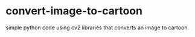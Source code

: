 # convert-image-to-cartoon
simple python code using cv2 libraries that converts an image to cartoon.
